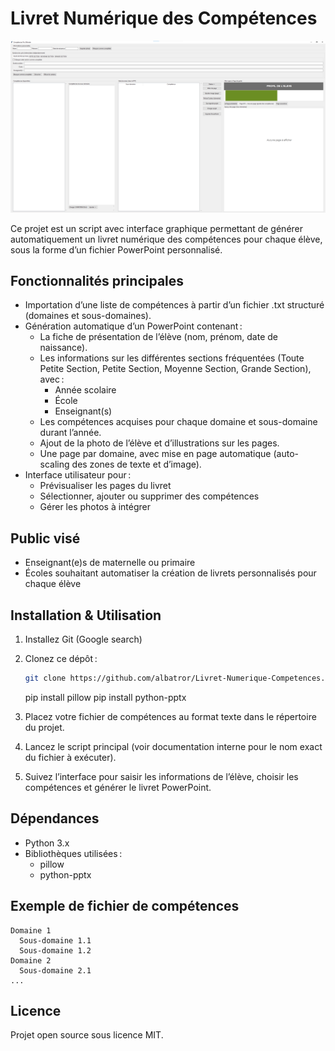# Livret Numérique des Compétences

![Démonstration](demo.png)

Ce projet est un script avec interface graphique permettant de générer automatiquement un livret numérique des compétences pour chaque élève, sous la forme d’un fichier PowerPoint personnalisé.

## Fonctionnalités principales

- Importation d’une liste de compétences à partir d’un fichier .txt structuré (domaines et sous-domaines).
- Génération automatique d’un PowerPoint contenant :
  - La fiche de présentation de l’élève (nom, prénom, date de naissance).
  - Les informations sur les différentes sections fréquentées (Toute Petite Section, Petite Section, Moyenne Section, Grande Section), avec :
    - Année scolaire
    - École
    - Enseignant(s)
  - Les compétences acquises pour chaque domaine et sous-domaine durant l’année.
  - Ajout de la photo de l’élève et d’illustrations sur les pages.
  - Une page par domaine, avec mise en page automatique (auto-scaling des zones de texte et d’image).
- Interface utilisateur pour :
  - Prévisualiser les pages du livret
  - Sélectionner, ajouter ou supprimer des compétences
  - Gérer les photos à intégrer

## Public visé

- Enseignant(e)s de maternelle ou primaire
- Écoles souhaitant automatiser la création de livrets personnalisés pour chaque élève

## Installation & Utilisation

1. Installez Git (Google search)
2. Clonez ce dépôt :
   ```bash
   git clone https://github.com/albatror/Livret-Numerique-Competences.git
   ```
   pip install pillow
   pip install python-pptx

3. Placez votre fichier de compétences au format texte dans le répertoire du projet.
4. Lancez le script principal (voir documentation interne pour le nom exact du fichier à exécuter).
5. Suivez l’interface pour saisir les informations de l’élève, choisir les compétences et générer le livret PowerPoint.

## Dépendances

- Python 3.x
- Bibliothèques utilisées :
    - pillow
    - python-pptx

## Exemple de fichier de compétences

```
Domaine 1
  Sous-domaine 1.1
  Sous-domaine 1.2
Domaine 2
  Sous-domaine 2.1
...
```

## Licence

Projet open source sous licence MIT.
